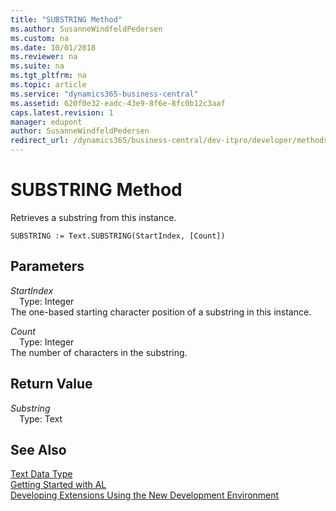 ```yaml
---
title: "SUBSTRING Method"
ms.author: SusanneWindfeldPedersen
ms.custom: na
ms.date: 10/01/2018
ms.reviewer: na
ms.suite: na
ms.tgt_pltfrm: na
ms.topic: article
ms.service: "dynamics365-business-central"
ms.assetid: 620f0e32-eadc-43e9-8f6e-8fc0b12c3aaf
caps.latest.revision: 1
manager: edupont
author: SusanneWindfeldPedersen
redirect_url: /dynamics365/business-central/dev-itpro/developer/methods-auto/al-method-reference
---
```


# SUBSTRING Method
Retrieves a substring from this instance.  
```  
SUBSTRING := Text.SUBSTRING(StartIndex, [Count])  
```  
## Parameters
*StartIndex*    
&emsp;Type: Integer  
The one-based starting character position of a substring in this instance.  
  
*Count*    
&emsp;Type: Integer  
The number of characters in the substring.  
  
## Return Value
*Substring*  
&emsp;Type: Text  
  
## See Also
[Text Data Type](../datatypes/devenv-text-data-type.md)  
[Getting Started with AL](../devenv-get-started.md)  
[Developing Extensions Using the New Development Environment](../devenv-dev-overview.md)  

